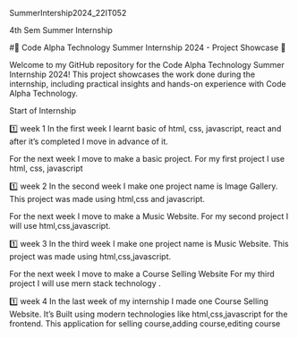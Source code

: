 SummerIntership2024_22IT052

4th Sem Summer Internship

#🌟 Code Alpha Technology Summer Internship 2024 - Project Showcase 🌟

Welcome to my GitHub repository for the Code Alpha Technology Summer Internship 2024! This project showcases the work done during the internship, including practical insights and hands-on experience with Code Alpha Technology.

Start of Internship

1️⃣ week 1 In the first week I learnt basic of html, css, javascript, react and after it’s completed I move in advance of it.

For the next week I move to make a basic project. For my first project I use html, css, javascript

1️⃣ week 2 In the second week I make one project name is Image Gallery. This project was made using html,css and javascript.

For the next week I move to make a Music Website. For my second project I will use html,css,javascript.

1️⃣ week 3 In the third week I make one project name is Music Website. This project was made using html,css,javascript.

For the next week I move to make a Course Selling Website For my third project I will use mern stack technology .

1️⃣ week 4 In the last week of my internship I made one Course Selling Website. It’s Built using modern technologies like html,css,javascript for the frontend. This application for selling course,adding course,editing course

